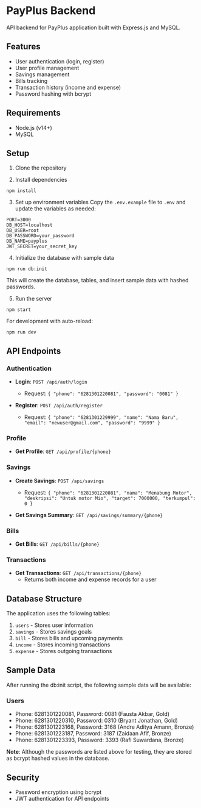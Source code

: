 # PayPlus Backend

API backend for PayPlus application built with Express.js and MySQL.

## Features

- User authentication (login, register)
- User profile management
- Savings management
- Bills tracking
- Transaction history (income and expense)
- Password hashing with bcrypt

## Requirements

- Node.js (v14+)
- MySQL

## Setup

1. Clone the repository

2. Install dependencies

```
npm install
```

3. Set up environment variables
   Copy the `.env.example` file to `.env` and update the variables as needed:

```
PORT=3000
DB_HOST=localhost
DB_USER=root
DB_PASSWORD=your_password
DB_NAME=payplus
JWT_SECRET=your_secret_key
```

4. Initialize the database with sample data

```
npm run db:init
```

This will create the database, tables, and insert sample data with hashed passwords.

5. Run the server

```
npm start
```

For development with auto-reload:

```
npm run dev
```

## API Endpoints

### Authentication

- **Login**: `POST /api/auth/login`

  - Request: `{ "phone": "6281301220081", "password": "0081" }`

- **Register**: `POST /api/auth/register`
  - Request: `{ "phone": "6281301229999", "name": "Nama Baru", "email": "newuser@gmail.com", "password": "9999" }`

### Profile

- **Get Profile**: `GET /api/profile/{phone}`

### Savings

- **Create Savings**: `POST /api/savings`

  - Request: `{ "phone": "6281301220081", "nama": "Menabung Motor", "deskripsi": "Untuk motor Mio", "target": 7000000, "terkumpul": 0 }`

- **Get Savings Summary**: `GET /api/savings/summary/{phone}`

### Bills

- **Get Bills**: `GET /api/bills/{phone}`

### Transactions

- **Get Transactions**: `GET /api/transactions/{phone}`
  - Returns both income and expense records for a user

## Database Structure

The application uses the following tables:

1. `users` - Stores user information
2. `savings` - Stores savings goals
3. `bill` - Stores bills and upcoming payments
4. `income` - Stores incoming transactions
5. `expense` - Stores outgoing transactions

## Sample Data

After running the db:init script, the following sample data will be available:

### Users

- Phone: 6281301220081, Password: 0081 (Fausta Akbar, Gold)
- Phone: 6281301220310, Password: 0310 (Bryant Jonathan, Gold)
- Phone: 6281301223168, Password: 3168 (Andre Aditya Amann, Bronze)
- Phone: 6281301223187, Password: 3187 (Zaidaan Afif, Bronze)
- Phone: 6281301223393, Password: 3393 (Rafi Suwardana, Bronze)

**Note**: Although the passwords are listed above for testing, they are stored as bcrypt hashed values in the database.

## Security

- Password encryption using bcrypt
- JWT authentication for API endpoints
